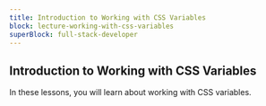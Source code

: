 ```yaml
---
title: Introduction to Working with CSS Variables
block: lecture-working-with-css-variables
superBlock: full-stack-developer
---
```


## Introduction to Working with CSS Variables

In these lessons, you will learn about working with CSS variables.
